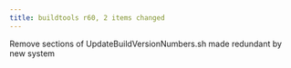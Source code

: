 ```yaml
---
title: buildtools r60, 2 items changed
---
```


Remove sections of UpdateBuildVersionNumbers.sh made redundant by new system
